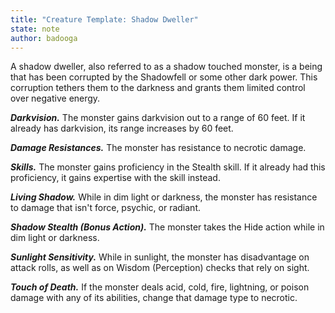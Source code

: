 ```yaml
---
title: "Creature Template: Shadow Dweller"
state: note
author: badooga
---
```

A shadow dweller, also referred to as a shadow touched monster, is a being that has been corrupted by the Shadowfell or some other dark power. This corruption tethers them to the darkness and grants them limited control over negative energy.

***Darkvision.*** The monster gains darkvision out to a range of 60 feet. If it already has darkvision, its range increases by 60 feet.

***Damage Resistances.*** The monster has resistance to necrotic damage.

***Skills.*** The monster gains proficiency in the Stealth skill. If it already had this proficiency, it gains expertise with the skill instead.

***Living Shadow.*** While in dim light or darkness, the monster has resistance to damage that isn't force, psychic, or radiant.

***Shadow Stealth (Bonus Action).*** The monster takes the Hide action while in dim light or darkness.

***Sunlight Sensitivity.*** While in sunlight, the monster has disadvantage on attack rolls, as well as on Wisdom (Perception) checks that rely on sight.

***Touch of Death.*** If the monster deals acid, cold, fire, lightning, or poison damage with any of its abilities, change that damage type to necrotic.
